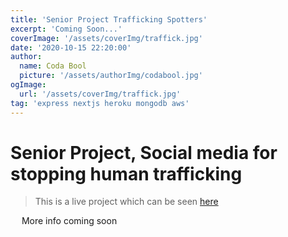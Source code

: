 ```yaml
---
title: 'Senior Project Trafficking Spotters'
excerpt: 'Coming Soon...'
coverImage: '/assets/coverImg/traffick.jpg'
date: '2020-10-15 22:20:00'
author:
  name: Coda Bool
  picture: '/assets/authorImg/codabool.jpg'
ogImage:
  url: '/assets/coverImg/traffick.jpg'
tag: 'express nextjs heroku mongodb aws'
---
```


# Senior Project, Social media for stopping human trafficking
> This is a live project which can be seen [here](https://codabool.com/projects/6)

&emsp;
More info coming soon

